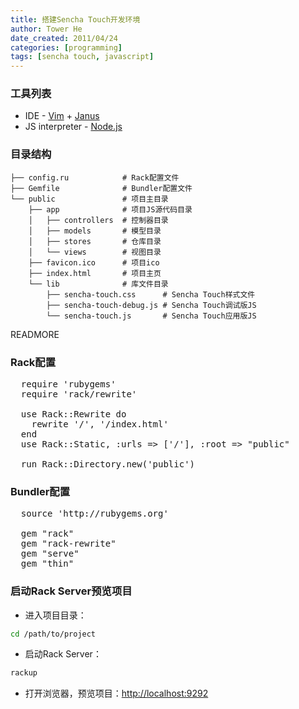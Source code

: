 ```yaml
---
title: 搭建Sencha Touch开发环境
author: Tower He
date_created: 2011/04/24
categories: [programming]
tags: [sencha touch, javascript]
---
```


### 工具列表

* IDE - [Vim](http://www.vim.org) + [Janus](https://github.com/carlhuda/janus)
* JS interpreter - [Node.js](http://www.nodejs.org)

### 目录结构

```
├── config.ru            # Rack配置文件
├── Gemfile              # Bundler配置文件
└── public               # 项目主目录
    ├── app              # 项目JS源代码目录
    │   ├── controllers  # 控制器目录
    │   ├── models       # 模型目录
    │   ├── stores       # 仓库目录
    │   └── views        # 视图目录
    ├── favicon.ico      # 项目ico
    ├── index.html       # 项目主页
    └── lib              # 库文件目录
        ├── sencha-touch.css      # Sencha Touch样式文件
        ├── sencha-touch-debug.js # Sencha Touch调试版JS
        └── sencha-touch.js       # Sencha Touch应用版JS
```

READMORE

### Rack配置

<pre>
  require 'rubygems'
  require 'rack/rewrite'

  use Rack::Rewrite do
    rewrite '/', '/index.html'
  end
  use Rack::Static, :urls => ['/'], :root => "public"

  run Rack::Directory.new('public')
</pre>

### Bundler配置

<pre>
  source 'http://rubygems.org'

  gem "rack"
  gem "rack-rewrite"
  gem "serve"
  gem "thin"
</pre>

### 启动Rack Server预览项目
- 进入项目目录：

```bash
cd /path/to/project
```

- 启动Rack Server：

```bash
rackup
```

- 打开浏览器，预览项目：[http://localhost:9292](http://localhost:9292)
